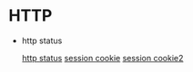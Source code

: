 # HTTP
- http status
    
    [http status](https://httpstatuses.com/)
    [session cookie](https://www.zhihu.com/question/19786827)
    [session cookie2](https://zhuanlan.zhihu.com/p/63061864)